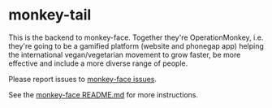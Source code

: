 monkey-tail
===========

This  is the backend to monkey-face. Together they're OperationMonkey, i.e.
they're going to be a gamified platform (website and phonegap app) helping the
international vegan/vegetarian movement to grow faster, be more effective and
include a more diverse range of people.

Please report issues to [monkey-face issues](https://github.com/OperationMonkey/monkey-face/issues).

See the [monkey-face README.md](https://github.com/OperationMonkey/monkey-face/blob/master/README.md)
for more instructions.
